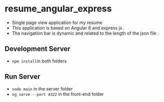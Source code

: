 # resume_angular_express
* Single page view application for my resume 
* This application is based on Angular 6 and express js . 
* The navigation bar is dynamic and related to the length of the json file .

## Development Server
* `npm install`in both folders
## Run Server
* `node main` in the server folder
* `ng serve --port 4322` in the front-end folder 
